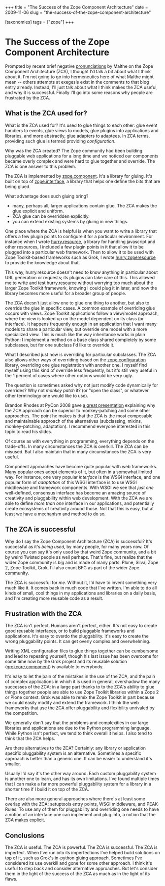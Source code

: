 +++
title = "The Success of the Zope Component Architecture"
date = 2009-11-06
slug = "the-success-of-the-zope-component-architecture"

[taxonomies]
tags = ["zope"]
+++

# The Success of the Zope Component Architecture

Prompted by recent brief negative
[pronunciations](http://mockit.blogspot.com/2009/11/emperors-new-clothes.html)
by Malthe on the Zope Component Architecture (ZCA), I thought I'd talk a
bit about what I think about it. I'm not going to go into hermeneutics
here of what Malthe might mean -- others attempts at exegesis exist in
the comments to that blog entry already. Instead, I'll just talk about
what I think makes the ZCA useful, and why it is successful. Finally
I'll go into some reasons why people are frustrated by the ZCA.

## What is the ZCA used for?

What is the ZCA used for? It's used to glue things to each other: glue
event handlers to events, glue views to models, glue plugins into
applications and libraries, and more abstractly, glue adapters to
adaptees. In ZCA terms, providing such glue is termed providing
*configuration*.

Why was the ZCA created? The Zope community had been building pluggable
web applications for a long time and we noticed our components became
overly complex and were hard to glue together and override. The ZCA is
one answer to this problem.

The ZCA is implemented by
[zope.component](http://pypi.python.org/pypi/zope.component). It's a
library for gluing. It's built on top of
[zope.interface](http://pypi.python.org/pypi/zope.interface), a library
that helps one define the bits that are being glued.

What advantage does such gluing bring?

- many, perhaps all, larger applications contain glue. The ZCA makes the
  glue explicit and uniform.
- ZCA glue can be overridden explicitly.
- you can extend existing systems by gluing in new things.

One place where the ZCA is helpful is when you want to write a library
that offers a few plugin points to configure it for a particular
environment. For instance when I wrote
[hurry.resource](http://pypi.python.org/pypi/hurry.resource), a library
for handling javascript and other resources, I included a few plugin
points in it that allow it to be plugged into a particular web
framework. Then to allow it to be used with Zope Toolkit-based
frameworks such as Grok, I wrote
[hurry.zoperesource](http://pypi.python.org/pypi/hurry.zoperesource) to
provide the knowledge about that.

This way, hurry.resource doesn't need to know anything in particular
about URL generation or requests; its plugins can take care of this.
This allowed me to write and test hurry.resource without worrying too
much about the larger Zope Toolkit framework, knowing I could plug it in
later, and now the library becomes more useful for a broader group of
people.

The ZCA doesn't just allow one to glue one thing to another, but also to
override the glue in specific cases. A common example of overriding glue
occurs with views. Zope Toolkit applications follow a view/model
approach, where the view is looked up on the model dependent on its
class (or interface). It happens frequently enough in an application
that I want many models to share a particular view, but override one
model with a more specialized view. This is much like the way
inheritance works in plain Python: I implement a method on a base class
shared completely by some subclasses, but for one subclass I'd like to
override it.

What I described just now is overriding for particular subclasses. The
ZCA also allows other ways of overriding based on the
[zope.configuration](http://pypi.python.org/pypi/zope.configuration)
library, overriding one glue registration with another one. I myself
find myself using this kind of override less frequently, but it's still
very useful in the 1 percent of cases where other options would be very
ugly.

The question is sometimes asked why not just modify code dynamically for
overrides? Why not *monkey patch* it? (or "open the class", or whatever
other terminology one would like to use).

Brandon Rhodes at PyCon 2008 gave [a great
presentation](http://rhodesmill.org/brandon/adapters/) explaining why
the ZCA approach can be superior to monkey-patching and some other
approaches. The point he makes is that the ZCA is the most composable
and maintainable approach of the alternatives (subclassing, mixins,
monkey-patching, adaptation). I recommend everyone interested in this
topic to read his slides.

Of course as with everything in programming, everything depends on the
trade-offs. In many circumstances the ZCA is overkill. The ZCA can be
misused. But I also maintain that in many circumstances the ZCA is very
useful.

Component approaches have become quite popular with web frameworks. Many
popular ones adopt elements of it, but often in a somewhat limited way.
For instance, one very popular *interface* is the WSGI interface, and
one popular form of *adaptation* of this WSGI interface is to use WSGI
middleware and framework components. With WSGI we see that *just one*
well-defined, consensus interface has become an amazing source of
creativity and pluggability within web development. With the ZCA we are
able to define *more than one* interface in our applications, and
potentially create ecosystems of creativity around those. Not that this
is easy, but at least we have a mechanism and method to do so.

## The ZCA is successful

Why do I say the Zope Component Architecture (ZCA) is successful? It's
successful as it's *being used*, by many people, for many years now. Of
course you can say it's only used by that weird Zope community, and a
bit by weird Twisted people as well perhaps. That's fine, but realize
that the wider Zope community is *big* and is made of many parts: Plone,
Silva, Zope 2, Zope Toolkit, Grok. I'll also count BFG as part of the
wider Zope community.

The ZCA is successful for *me*. Without it, I'd have to invent something
very much like it. It comes back in much code that I've written. I'm
able to do all kinds of small, cool things in my applications and
libraries on a daily basis, and I'm creating more reusable code as a
result.

## Frustration with the ZCA

The ZCA isn't perfect. Humans aren't perfect, either. It's not easy to
create good reusable interfaces, or to build pluggable frameworks and
applications. It's easy to overdo the pluggability. It's easy to create
the wrong pluggability points. It can get overly complex and
overwhelming.

Writing XML configuration files to glue things together can be
cumbersome and lead to repeating yourself, though his last issue has
been overcome for some time now by the Grok project and its reusable
solution
([grokcore.component](http://pypi.python.org/pypi/grokcore.component))
is available to everybody.

It's easy to let the pain of the mistakes in the use of the ZCA, and the
pain of complex applications in which it is used in general, overshadow
the many successes of the ZCA: in a large part thanks to to the ZCA's
ability to glue things together people are able to use Zope Toolkit
libraries within a Zope 2 or Plone context. Grok was able to remix the
Zope Toolkit in part because we could easily modify and extend the
framework. I think the web frameworks that use the ZCA offer
pluggability and flexibility unrivaled by the competition.

We generally don't say that the problems and complexities in our large
libraries and applications are due to the Python programming language.
While Python isn't perfect, we tend to think overall it helps. I also
tend to think that the ZCA helps.

Are there alternatives to the ZCA? Certainly: any library or application
specific pluggability system is an alternative. Sometimes a specific
approach is better than a generic one. It can be easier to understand
it's smaller.

Usually I'd say it's the other way around. Each custom pluggability
system is another one to learn, and has its own limitations. I've found
multiple times that I can make a far more powerful pluggability system
for a library in a shorter time if I build it on top of the ZCA.

There are also more general approaches where there's at least some
overlap with the ZCA: setuptools entry points, WSGI middleware, and
PEAK-Rules. To use any of them for pluggability and overriding one needs
to have a notion of an interface one can implement and plug into, a
notion that the ZCA makes explicit.

## Conclusions

The ZCA is useful. The ZCA is powerful. The ZCA is successful. The ZCA
is imperfect. When I've run into its imperfections I've helped build
solutions on top of it, such as Grok's in-python gluing approach.
Sometimes I've considered its use overkill and gone for some other
approach. I think it's useful to step back and consider alternative
approaches. But let's consider them in the light of the success of the
ZCA as much as in the light of its flaws.
